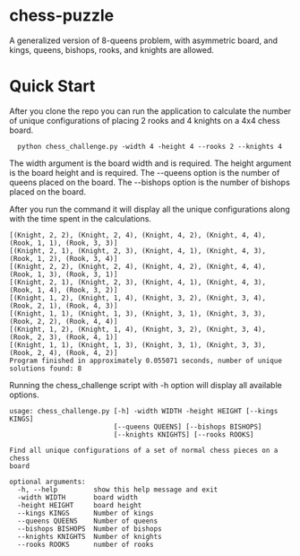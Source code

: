 # chess-puzzle
A generalized version of 8-queens problem, with asymmetric board, and kings, queens, bishops, rooks, and knights are allowed.

# Quick Start
After you clone the repo you can run the application to calculate the number of unique configurations of placing 2 rooks and 4 knights on a 4x4 chess board.

```
  python chess_challenge.py -width 4 -height 4 --rooks 2 --knights 4
```

The width argument is the board width and is required.
The height argument is the board height and is required.
The --queens option is the number of queens placed on the board.
The --bishops option is the number of bishops placed on the board.

After you run the command it will display all the unique configurations along with the time spent in the calculations.

```
[(Knight, 2, 2), (Knight, 2, 4), (Knight, 4, 2), (Knight, 4, 4), (Rook, 1, 1), (Rook, 3, 3)]
[(Knight, 2, 1), (Knight, 2, 3), (Knight, 4, 1), (Knight, 4, 3), (Rook, 1, 2), (Rook, 3, 4)]
[(Knight, 2, 2), (Knight, 2, 4), (Knight, 4, 2), (Knight, 4, 4), (Rook, 1, 3), (Rook, 3, 1)]
[(Knight, 2, 1), (Knight, 2, 3), (Knight, 4, 1), (Knight, 4, 3), (Rook, 1, 4), (Rook, 3, 2)]
[(Knight, 1, 2), (Knight, 1, 4), (Knight, 3, 2), (Knight, 3, 4), (Rook, 2, 1), (Rook, 4, 3)]
[(Knight, 1, 1), (Knight, 1, 3), (Knight, 3, 1), (Knight, 3, 3), (Rook, 2, 2), (Rook, 4, 4)]
[(Knight, 1, 2), (Knight, 1, 4), (Knight, 3, 2), (Knight, 3, 4), (Rook, 2, 3), (Rook, 4, 1)]
[(Knight, 1, 1), (Knight, 1, 3), (Knight, 3, 1), (Knight, 3, 3), (Rook, 2, 4), (Rook, 4, 2)]
Program finished in approximately 0.055071 seconds, number of unique solutions found: 8
```

Running the chess_challenge script with -h option will display all available options.

```
usage: chess_challenge.py [-h] -width WIDTH -height HEIGHT [--kings KINGS]
                          [--queens QUEENS] [--bishops BISHOPS]
                          [--knights KNIGHTS] [--rooks ROOKS]

Find all unique configurations of a set of normal chess pieces on a chess
board

optional arguments:
  -h, --help         show this help message and exit
  -width WIDTH       board width
  -height HEIGHT     board height
  --kings KINGS      Number of kings
  --queens QUEENS    Number of queens
  --bishops BISHOPS  Number of bishops
  --knights KNIGHTS  Number of knights
  --rooks ROOKS      number of rooks
```
